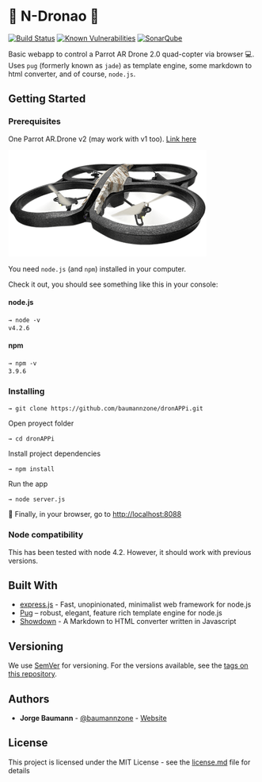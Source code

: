 # :rocket: N-Dronao :rocket:

[![Build Status](https://travis-ci.org/baumannzone/n-dronao.svg?branch=master)](https://travis-ci.org/baumannzone/n-dronao)
[![Known Vulnerabilities](https://snyk.io/test/github/baumannzone/dronappi/badge.svg)](https://snyk.io/test/github/baumannzone/dronappi)
[![SonarQube](https://sonarcloud.io/api/project_badges/measure?project=n-dronao&metric=alert_status)](https://sonarcloud.io/dashboard?id=n-dronao)

Basic webapp to control a  Parrot AR Drone 2.0 quad-copter via browser :computer:. Uses `pug` (formerly known as `jade`) as template engine, 
some markdown to html converter, and of course, `node.js`.

## Getting Started

### Prerequisites

One Parrot AR.Drone v2 (may work with v1 too). [Link here](https://www.parrot.com/us/drones/parrot-ardrone-20-elite-edition#parrot-ardrone-20-elite-edition-details "ar-drone") 

![Img](public/assets/img/drone-logo.png)

You need `node.js` (and `npm`) installed in your computer.

Check it out, you should see something like this in your console:
#### node.js
```
→ node -v
v4.2.6
```  

#### npm
```
→ npm -v
3.9.6
```

### Installing

```
→ git clone https://github.com/baumannzone/dronAPPi.git
```
  
Open proyect folder 
```
→ cd dronAPPi
```
  
Install project dependencies
```
→ npm install
```
  
Run the app
```
→ node server.js
```
  
:space_invader: Finally, in your browser, go to [http://localhost:8088](http://localhost:8088) 


### Node compatibility

This has been tested with node 4.2. However, it should work with previous versions.


## Built With

* [express.js](https://expressjs.com/) - Fast, unopinionated, minimalist web framework for node.js
* [Pug](https://pugjs.org) – robust, elegant, feature rich template engine for node.js 
* [Showdown](http://showdownjs.github.io/demo/) - A Markdown to HTML converter written in Javascript 


## Versioning

We use [SemVer](http://semver.org/) for versioning. For the versions available, see the [tags on this repository](https://github.com/baumannzone/dronAPPi/tags). 


## Authors

* **Jorge Baumann** - [@baumannzone](https://twitter.com/baumannzone) - [Website](http://baumannzone.com)


## License

This project is licensed under the MIT License - see the [license.md](license.md) file for details
